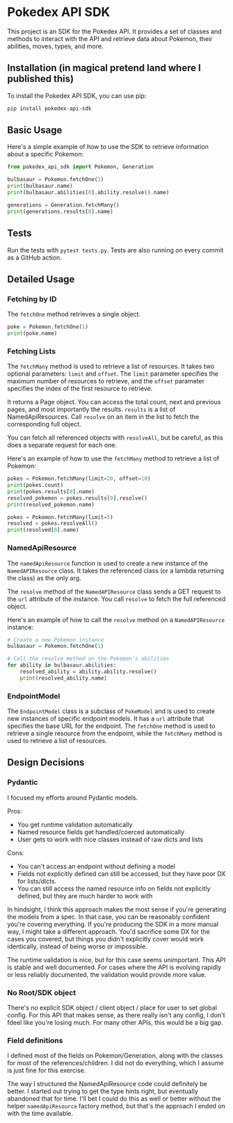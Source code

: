 # Pokedex API SDK

This project is an SDK for the Pokedex API. It provides a set of classes and methods to interact with the API and retrieve data about Pokemon, their abilities, moves, types, and more.

## Installation (in magical pretend land where I published this)

To install the Pokedex API SDK, you can use pip:

```bash
pip install pokedex-api-sdk
```

## Basic Usage

Here's a simple example of how to use the SDK to retrieve information about a specific Pokemon:

```python
from pokedex_api_sdk import Pokemon, Generation

bulbasaur = Pokemon.fetchOne(1)  
print(bulbasaur.name)
print(bulbasaur.abilities[0].ability.resolve().name)

generations = Generation.fetchMany()
print(generations.results[0].name)

```

## Tests

Run the tests with `pytest tests.py`. Tests are also running on every commit as a GitHub action. 

## Detailed Usage

### Fetching by ID

The `fetchOne` method retrieves a single object. 

```python
poke = Pokemon.fetchOne(1)
print(poke.name)
```

### Fetching Lists

The `fetchMany` method is used to retrieve a list of resources. It takes two optional parameters: `limit` and `offset`. The `limit` parameter specifies the maximum number of resources to retrieve, and the `offset` parameter specifies the index of the first resource to retrieve.

It returns a Page object. You can access the total count, next and previous pages, and most importantly the results. `results` is a list of NamedApiResources. Call `resolve` on an item in the list to fetch the corresponding full object. 

You can fetch all referenced objects with `resolveAll`, but be careful, as this does a separate request for each one. 

Here's an example of how to use the `fetchMany` method to retrieve a list of Pokemon:

```python
pokes = Pokemon.fetchMany(limit=20, offset=10)
print(pokes.count)
print(pokes.results[0].name)
resolved_pokemon = pokes.results[0].resolve()
print(resolved_pokemon.name)
```

```python
pokes = Pokemon.fetchMany(limit=5)
resolved = pokes.resolveAll() 
print(resolved[0].name)
```

### NamedApiResource

The `namedApiResource` function is used to create a new instance of the `NamedAPIResource` class. It takes the referenced class (or a lambda returning the class) as the only arg. 

The `resolve` method of the `NamedAPIResource` class sends a GET request to the `url` attribute of the instance. You call `resolve` to fetch the full referenced object. 

Here's an example of how to call the `resolve` method on a `NamedAPIResource` instance:

```python
# Create a new Pokemon instance
bulbasaur = Pokemon.fetchOne(1) 

# Call the resolve method on the Pokemon's abilities
for ability in bulbasaur.abilities:
    resolved_ability = ability.ability.resolve()
    print(resolved_ability.name)
```

### EndpointModel

The `EndpointModel` class is a subclass of `PokeModel` and is used to create new instances of specific endpoint models. It has a `url` attribute that specifies the base URL for the endpoint. The `fetchOne` method is used to retrieve a single resource from the endpoint, while the `fetchMany` method is used to retrieve a list of resources.

## Design Decisions

### Pydantic

I focused my efforts around Pydantic models. 

Pros:
* You get runtime validation automatically 
* Named resource fields get handled/coerced automatically 
* User gets to work with nice classes instead of raw dicts and lists

Cons: 
* You can't access an endpoint without defining a model 
* Fields not explicitly defined can still be accessed, but they have poor DX for lists/dicts. 
* You can still access the named resource info on fields not explicitly defined, but they are much harder to work with

In hindsight, I think this approach makes the most sense if you're generating the models from a spec. In that case, you can be reasonably confident you're covering everything. If you're producing the SDK in a more manual way, I might take a different approach. You'd sacrifice some DX for the cases you covered, but things you didn't explicitly cover would work identically, instead of being worse or impossible. 

The runtime validation is nice, but for this case seems unimportant. This API is stable and well documented. For cases where the API is evolving rapidly or less reliably documented, the validation would provide more value. 

### No Root/SDK object

There's no explicit SDK object / client object / place for user to set global config. For this API that makes sense, as there really isn't any config, I don't fdeel like you're losing much. For many other APIs, this would be a big gap. 

### Field definitions

I defined most of the fields on Pokemon/Generation, along with the classes for most of the references/children. I did not do everything, which I assume is just fine for this exercise. 

The way I structured the NamedApiResource code could definitely be better. I started out trying to get the type hints right, but eventually abandoned that for time. I'll bet I could do this as well or better without the helper `namedApiResource` factory method, but that's the approach I ended on with the time available. 